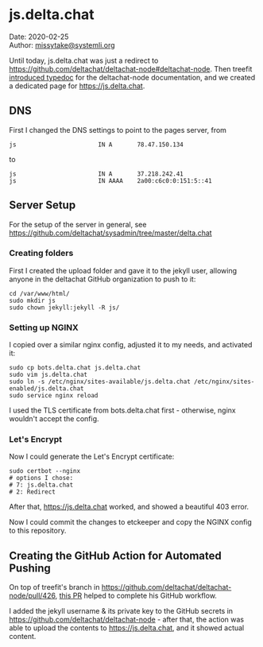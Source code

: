 # js.delta.chat

Date: 2020-02-25  
Author: missytake@systemli.org

Until today, js.delta.chat was just a redirect to
https://github.com/deltachat/deltachat-node#deltachat-node. Then treefit
[introduced typedoc](https://github.com/deltachat/deltachat-node/pull/426/files) 
for the deltachat-node documentation, and we created a dedicated page 
for https://js.delta.chat.

## DNS

First I changed the DNS settings to point to the pages server, from

```
js                       IN A       78.47.150.134
```

to 

```
js                       IN A       37.218.242.41
js                       IN AAAA    2a00:c6c0:0:151:5::41
```

## Server Setup

For the setup of the server in general, see https://github.com/deltachat/sysadmin/tree/master/delta.chat

### Creating folders

First I created the upload folder and gave it to the jekyll user, allowing
anyone in the deltachat GitHub organization to push to it:

```
cd /var/www/html/
sudo mkdir js
sudo chown jekyll:jekyll -R js/
```

### Setting up NGINX

I copied over a similar nginx config, adjusted it to my needs, and activated it:

```
sudo cp bots.delta.chat js.delta.chat
sudo vim js.delta.chat
sudo ln -s /etc/nginx/sites-available/js.delta.chat /etc/nginx/sites-enabled/js.delta.chat
sudo service nginx reload
```

I used the TLS certificate from bots.delta.chat first - otherwise, nginx
wouldn't accept the config.

### Let's Encrypt

Now I could generate the Let's Encrypt certificate:

```
sudo certbot --nginx
# options I chose:
# 7: js.delta.chat
# 2: Redirect
```

After that, https://js.delta.chat worked, and showed a beautiful 403 error.

Now I could commit the changes to etckeeper and copy the NGINX config to this
repository.

## Creating the GitHub Action for Automated Pushing

On top of treefit's branch in
https://github.com/deltachat/deltachat-node/pull/426, [this
PR](https://github.com/deltachat/deltachat-node/pull/427) helped to complete
his GitHub workflow.

I added the jekyll username & its private key to the GitHub secrets in
https://github.com/deltachat/deltachat-node - after that, the action was able
to upload the contents to https://js.delta.chat, and it showed actual content.

